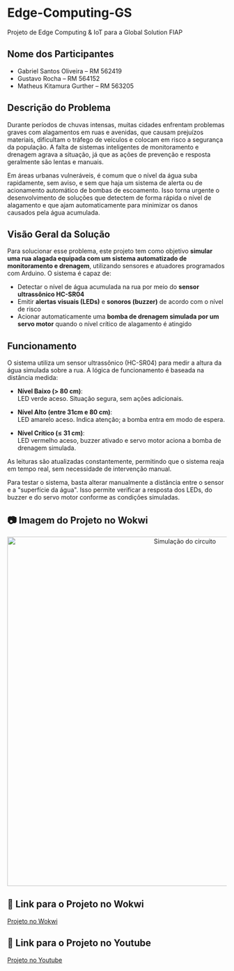 # Edge-Computing-GS

Projeto de Edge Computing & IoT para a Global Solution FIAP

## Nome dos Participantes
- Gabriel Santos Oliveira – RM 562419  
- Gustavo Rocha – RM 564152  
- Matheus Kitamura Gurther – RM 563205  

## Descrição do Problema

Durante períodos de chuvas intensas, muitas cidades enfrentam problemas graves com alagamentos em ruas e avenidas, que causam prejuízos materiais, dificultam o tráfego de veículos e colocam em risco a segurança da população. A falta de sistemas inteligentes de monitoramento e drenagem agrava a situação, já que as ações de prevenção e resposta geralmente são lentas e manuais.

Em áreas urbanas vulneráveis, é comum que o nível da água suba rapidamente, sem aviso, e sem que haja um sistema de alerta ou de acionamento automático de bombas de escoamento. Isso torna urgente o desenvolvimento de soluções que detectem de forma rápida o nível de alagamento e que ajam automaticamente para minimizar os danos causados pela água acumulada.

## Visão Geral da Solução

Para solucionar esse problema, este projeto tem como objetivo **simular uma rua alagada equipada com um sistema automatizado de monitoramento e drenagem**, utilizando sensores e atuadores programados com Arduino. O sistema é capaz de:

- Detectar o nível de água acumulada na rua por meio do **sensor ultrassônico HC-SR04**  
- Emitir **alertas visuais (LEDs)** e **sonoros (buzzer)** de acordo com o nível de risco  
- Acionar automaticamente uma **bomba de drenagem simulada por um servo motor** quando o nível crítico de alagamento é atingido

## Funcionamento

O sistema utiliza um sensor ultrassônico (HC-SR04) para medir a altura da água simulada sobre a rua. A lógica de funcionamento é baseada na distância medida:

- **Nível Baixo (> 80 cm)**:  
  LED verde aceso. Situação segura, sem ações adicionais.

- **Nível Alto (entre 31cm e 80 cm)**:  
  LED amarelo aceso. Indica atenção; a bomba entra em modo de espera.

- **Nível Crítico (≤ 31 cm)**:  
  LED vermelho aceso, buzzer ativado e servo motor aciona a bomba de drenagem simulada.

As leituras são atualizadas constantemente, permitindo que o sistema reaja em tempo real, sem necessidade de intervenção manual.

Para testar o sistema, basta alterar manualmente a distância entre o sensor e a "superfície da água". Isso permite verificar a resposta dos LEDs, do buzzer e do servo motor conforme as condições simuladas.

## 📷 Imagem do Projeto no Wokwi
<p align="center">
  <img src="https://github.com/user-attachments/assets/ab55e6f3-c652-442e-bb08-1d2369722c07" alt="Simulação do circuito" width="800"/>
</p>

## 🔗 Link para o Projeto no Wokwi

[Projeto no Wokwi](https://wokwi.com/projects/432243058316748801)

## 🔗 Link para o Projeto no Youtube

[Projeto no Youtube](https://www.youtube.com/watch?v=7mpA8zQmfrM)

